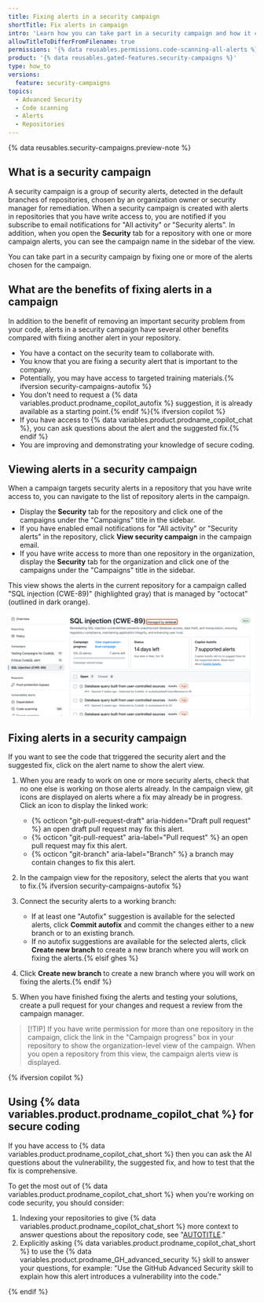 ```yaml
---
title: Fixing alerts in a security campaign
shortTitle: Fix alerts in campaign
intro: 'Learn how you can take part in a security campaign and how it can benefit your career as well as your code.'
allowTitleToDifferFromFilename: true
permissions: '{% data reusables.permissions.code-scanning-all-alerts %}'
product: '{% data reusables.gated-features.security-campaigns %}'
type: how_to
versions:
  feature: security-campaigns
topics:
  - Advanced Security
  - Code scanning
  - Alerts
  - Repositories
---
```

{% data reusables.security-campaigns.preview-note %}

## What is a security campaign

A security campaign is a group of security alerts, detected in the default branches of repositories, chosen by an organization owner or security manager for remediation. When a security campaign is created with alerts in repositories that you have write access to, you are notified if you subscribe to email notifications for "All activity" or "Security alerts". In addition, when you open the **Security** tab for a repository with one or more campaign alerts, you can see the campaign name in the sidebar of the view.

You can take part in a security campaign by fixing one or more of the alerts chosen for the campaign.

## What are the benefits of fixing alerts in a campaign

In addition to the benefit of removing an important security problem from your code, alerts in a security campaign have several other benefits compared with fixing another alert in your repository.

* You have a contact on the security team to collaborate with.
* You know that you are fixing a security alert that is important to the company.
* Potentially, you may have access to targeted training materials.{% ifversion security-campaigns-autofix %}
* You don't need to request a {% data variables.product.prodname_copilot_autofix %} suggestion, it is already available as a starting point.{% endif %}{% ifversion copilot %}
* If you have access to {% data variables.product.prodname_copilot_chat %}, you can ask questions about the alert and the suggested fix.{% endif %}
* You are improving and demonstrating your knowledge of secure coding.

## Viewing alerts in a security campaign

When a campaign targets security alerts in a repository that you have write access to, you can navigate to the list of repository alerts in the campaign.

* Display the **Security** tab for the repository and click one of the campaigns under the "Campaigns" title in the sidebar.
* If you have enabled email notifications for "All activity" or "Security alerts" in the repository, click **View security campaign** in the campaign email.
* If you have write access to more than one repository in the organization, display the **Security** tab for the organization and click one of the campaigns under the "Campaigns" title in the sidebar.

This view shows the alerts in the current repository for a campaign called "SQL injection (CWE-89)" (highlighted gray) that is managed by "octocat" (outlined in dark orange).

![Screenshot of repository campaign view with "SQL injection (CWE-89)" campaign displayed and the "Campaign manager" outlined in dark orange.](/assets/images/help/security/builder-sec-campaign.png)

## Fixing alerts in a security campaign

If you want to see the code that triggered the security alert and the suggested fix, click on the alert name to show the alert view.

1. When you are ready to work on one or more security alerts, check that no one else is working on those alerts already. In the campaign view, git icons are displayed on alerts where a fix may already be in progress. Click an icon to display the linked work:
   * {% octicon "git-pull-request-draft" aria-hidden="Draft pull request" %} an open draft pull request may fix this alert.
   * {% octicon "git-pull-request" aria-label="Pull request" %} an open pull request may fix this alert.
   * {% octicon "git-branch" aria-label="Branch" %} a branch may contain changes to fix this alert.

1. In the campaign view for the repository, select the alerts that you want to fix.{% ifversion security-campaigns-autofix %}
1. Connect the security alerts to a working branch:
   * If at least one "Autofix" suggestion is available for the selected alerts, click **Commit autofix** and commit the changes either to a new branch or to an existing branch.
   * If no autofix suggestions are available for the selected alerts, click **Create new branch** to create a new branch where you will work on fixing the alerts.{% elsif ghes %}
1. Click **Create new branch** to create a new branch where you will work on fixing the alerts.{% endif %}
1. When you have finished fixing the alerts and testing your solutions, create a pull request for your changes and request a review from the campaign manager.

> [!TIP] If you have write permission for more than one repository in the campaign, click the link in the "Campaign progress" box in your repository to show the organization-level view of the campaign. When you open a repository from this view, the campaign alerts view is displayed.

{% ifversion copilot %}

## Using {% data variables.product.prodname_copilot_chat %} for secure coding

If you have access to {% data variables.product.prodname_copilot_chat_short %} then you can ask the AI questions about the vulnerability, the suggested fix, and how to test that the fix is comprehensive.

To get the most out of {% data variables.product.prodname_copilot_chat_short %} when you're working on code security, you should consider:

1. Indexing your repositories to give {% data variables.product.prodname_copilot_chat_short %} more context to answer questions about the repository code, see "[AUTOTITLE](/copilot/managing-copilot/managing-github-copilot-in-your-organization/customizing-copilot-for-your-organization/indexing-repositories-for-copilot-chat)."
1. Explicitly asking {% data variables.product.prodname_copilot_chat_short %} to use the {% data variables.product.prodname_GH_advanced_security %} skill to answer your questions, for example: "Use the GitHub Advanced Security skill to explain how this alert introduces a vulnerability into the code."

{% endif %}
